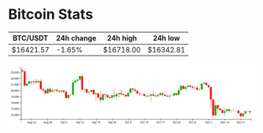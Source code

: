 # Bitcoin Stats

BTC/USDT|24h change|24h high|24h low|
|---|---|---|---|
|$16421.57|-1.65%|$16718.00|$16342.81|

<img src="./chart.svg">
